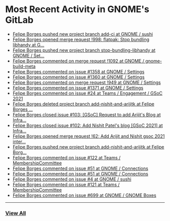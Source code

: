# Most Recent Activity in GNOME's GitLab

<!-- BLOG-POST-LIST:START -->
- [Felipe Borges pushed new project branch add-ci at GNOME / sushi](https://gitlab.gnome.org/GNOME/sushi/-/commits/add-ci)
- [Felipe Borges opened merge request !998: flatpak: Stop bundling libhandy at G...](https://gitlab.gnome.org/GNOME/gnome-control-center/-/merge_requests/998)
- [Felipe Borges pushed new project branch stop-bundling-libhandy at GNOME / Set...](https://gitlab.gnome.org/GNOME/gnome-control-center/-/commits/stop-bundling-libhandy)
- [Felipe Borges commented on merge request !1092 at GNOME / gnome-build-meta](https://gitlab.gnome.org/GNOME/gnome-build-meta/-/merge_requests/1092#note_1124389)
- [Felipe Borges commented on issue #1358 at GNOME / Settings](https://gitlab.gnome.org/GNOME/gnome-control-center/-/issues/1358#note_1124386)
- [Felipe Borges commented on issue #1360 at GNOME / Settings](https://gitlab.gnome.org/GNOME/gnome-control-center/-/issues/1360#note_1124385)
- [Felipe Borges commented on merge request !949 at GNOME / Settings](https://gitlab.gnome.org/GNOME/gnome-control-center/-/merge_requests/949#note_1124378)
- [Felipe Borges commented on issue #1371 at GNOME / Settings](https://gitlab.gnome.org/GNOME/gnome-control-center/-/issues/1371#note_1124373)
- [Felipe Borges commented on issue #24 at Teams / Engagement / GSoC 2021](https://gitlab.gnome.org/Teams/Engagement/gsoc-2021/-/issues/24#note_1124327)
- [Felipe Borges deleted project branch add-nishit-and-arijitk at Felipe Borges ...](https://gitlab.gnome.org/felipeborges/planet-web/-/commits/add-nishit-and-arijitk)
- [Felipe Borges closed issue #103: [GSoC] Request to add Arijit&#39;s Blog at Infra...](https://gitlab.gnome.org/Infrastructure/planet-web/-/issues/103)
- [Felipe Borges closed issue #102: Add Nishit Patel&#39;s blog [GSoC 2021] at Infra...](https://gitlab.gnome.org/Infrastructure/planet-web/-/issues/102)
- [Felipe Borges opened merge request !62: Add Arijit and Nishit gsoc 2021 inter...](https://gitlab.gnome.org/Infrastructure/planet-web/-/merge_requests/62)
- [Felipe Borges pushed new project branch add-nishit-and-arijitk at Felipe Borg...](https://gitlab.gnome.org/felipeborges/planet-web/-/commits/add-nishit-and-arijitk)
- [Felipe Borges commented on issue #122 at Teams / MembershipCommittee](https://gitlab.gnome.org/Teams/MembershipCommittee/-/issues/122#note_1124261)
- [Felipe Borges commented on issue #51 at GNOME / Connections](https://gitlab.gnome.org/GNOME/connections/-/issues/51#note_1124155)
- [Felipe Borges commented on issue #51 at GNOME / Connections](https://gitlab.gnome.org/GNOME/connections/-/issues/51#note_1124151)
- [Felipe Borges commented on issue #4 at GNOME / sushi](https://gitlab.gnome.org/GNOME/sushi/-/issues/4#note_1124112)
- [Felipe Borges commented on issue #121 at Teams / MembershipCommittee](https://gitlab.gnome.org/Teams/MembershipCommittee/-/issues/121#note_1124109)
- [Felipe Borges commented on issue #699 at GNOME / GNOME Boxes](https://gitlab.gnome.org/GNOME/gnome-boxes/-/issues/699#note_1124108)
<!-- BLOG-POST-LIST:END -->

___

### [View All](https://gitlab.gnome.org/users/felipeborges/activity)
